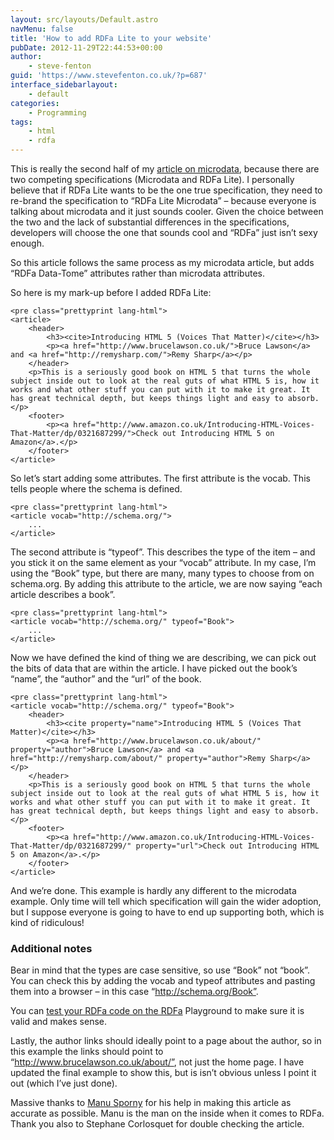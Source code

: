 ```yaml
---
layout: src/layouts/Default.astro
navMenu: false
title: 'How to add RDFa Lite to your website'
pubDate: 2012-11-29T22:44:53+00:00
author:
    - steve-fenton
guid: 'https://www.stevefenton.co.uk/?p=687'
interface_sidebarlayout:
    - default
categories:
    - Programming
tags:
    - html
    - rdfa
---
```


This is really the second half of my [article on microdata](https://www.stevefenton.co.uk/2012/11/How-To-Add-Microdata-To-Your-Website/), because there are two competing specifications (Microdata and RDFa Lite). I personally believe that if RDFa Lite wants to be the one true specification, they need to re-brand the specification to “RDFa Lite Microdata” – because everyone is talking about microdata and it just sounds cooler. Given the choice between the two and the lack of substantial differences in the specifications, developers will choose the one that sounds cool and “RDFa” just isn’t sexy enough.

So this article follows the same process as my microdata article, but adds “RDFa Data-Tome” attributes rather than microdata attributes.

So here is my mark-up before I added RDFa Lite:

```
<pre class="prettyprint lang-html">
<article>
    <header>
        <h3><cite>Introducing HTML 5 (Voices That Matter)</cite></h3>
        <p><a href="http://www.brucelawson.co.uk/">Bruce Lawson</a> and <a href="http://remysharp.com/">Remy Sharp</a></p>
    </header>
    <p>This is a seriously good book on HTML 5 that turns the whole subject inside out to look at the real guts of what HTML 5 is, how it works and what other stuff you can put with it to make it great. It has great technical depth, but keeps things light and easy to absorb.</p>
    <footer>
        <p><a href="http://www.amazon.co.uk/Introducing-HTML-Voices-That-Matter/dp/0321687299/">Check out Introducing HTML 5 on Amazon</a>.</p>
    </footer>
</article>
```
So let’s start adding some attributes. The first attribute is the vocab. This tells people where the schema is defined.

```
<pre class="prettyprint lang-html">
<article vocab="http://schema.org/">
    ...
</article>
```
The second attribute is “typeof”. This describes the type of the item – and you stick it on the same element as your “vocab” attribute. In my case, I’m using the “Book” type, but there are many, many types to choose from on schema.org. By adding this attribute to the article, we are now saying “each article describes a book”.

```
<pre class="prettyprint lang-html">
<article vocab="http://schema.org/" typeof="Book">
    ...
</article>
```
Now we have defined the kind of thing we are describing, we can pick out the bits of data that are within the article. I have picked out the book’s “name”, the “author” and the “url” of the book.

```
<pre class="prettyprint lang-html">
<article vocab="http://schema.org/" typeof="Book">
    <header>
        <h3><cite property="name">Introducing HTML 5 (Voices That Matter)</cite></h3>
        <p><a href="http://www.brucelawson.co.uk/about/" property="author">Bruce Lawson</a> and <a href="http://remysharp.com/about/" property="author">Remy Sharp</a></p>
    </header>
    <p>This is a seriously good book on HTML 5 that turns the whole subject inside out to look at the real guts of what HTML 5 is, how it works and what other stuff you can put with it to make it great. It has great technical depth, but keeps things light and easy to absorb.</p>
    <footer>
        <p><a href="http://www.amazon.co.uk/Introducing-HTML-Voices-That-Matter/dp/0321687299/" property="url">Check out Introducing HTML 5 on Amazon</a>.</p>
    </footer>
</article>
```
And we’re done. This example is hardly any different to the microdata example. Only time will tell which specification will gain the wider adoption, but I suppose everyone is going to have to end up supporting both, which is kind of ridiculous!

### Additional notes

Bear in mind that the types are case sensitive, so use “Book” not “book”. You can check this by adding the vocab and typeof attributes and pasting them into a browser – in this case “http://schema.org/Book”.

You can [test your RDFa code on the RDFa](http://rdfa.info/play/) Playground to make sure it is valid and makes sense.

Lastly, the author links should ideally point to a page about the author, so in this example the links should point to “http://www.brucelawson.co.uk/about/”, not just the home page. I have updated the final example to show this, but is isn’t obvious unless I point it out (which I’ve just done).

Massive thanks to [Manu Sporny](http://manu.sporny.org/) for his help in making this article as accurate as possible. Manu is the man on the inside when it comes to RDFa. Thank you also to Stephane Corlosquet for double checking the article.